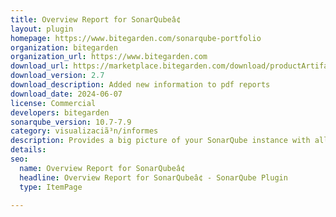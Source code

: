 ```yaml
---
title: Overview Report for SonarQubeâ¢
layout: plugin
homepage: https://www.bitegarden.com/sonarqube-portfolio
organization: bitegarden
organization_url: https://www.bitegarden.com
download_url: https://marketplace.bitegarden.com/download/productArtifact?productName=bitegarden-sonarqube-overview-report&productVersion=2.7&productFileExt=jar&customerEmail=sonarplugins@gmail.com&customerName=sonarqube&customerSurnames=marketplace&customerCompany=bitegarden
download_version: 2.7
download_description: Added new information to pdf reports
download_date: 2024-06-07
license: Commercial
developers: bitegarden
sonarqube_version: 10.7-7.9
category: visualizaciã³n/informes
description: Provides a big picture of your SonarQube instance with all the aggregated measures in a single view
details: 
seo:
  name: Overview Report for SonarQubeâ¢
  headline: Overview Report for SonarQubeâ¢ - SonarQube Plugin
  type: ItemPage

---
```

